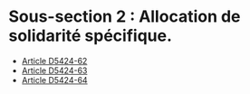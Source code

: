 #  Sous-section 2 : Allocation de solidarité spécifique.

* [Article D5424-62](./LEGIARTI000018524804.md)
* [Article D5424-63](./LEGIARTI000018524802.md)
* [Article D5424-64](./LEGIARTI000018524800.md)
